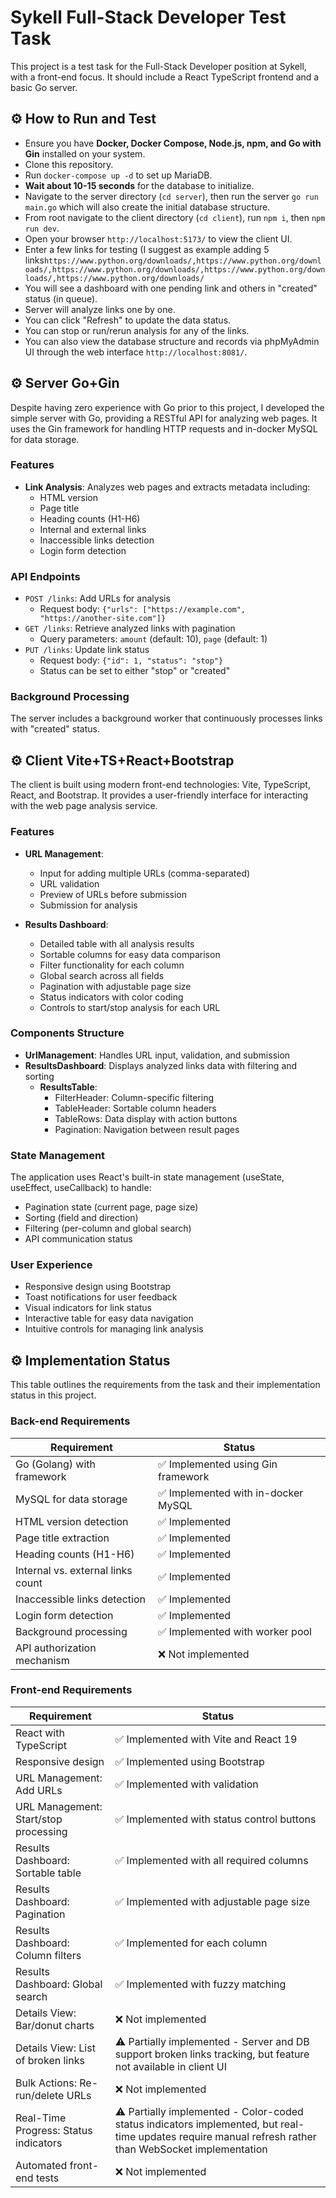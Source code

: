 # Sykell Full-Stack Developer Test Task

This project is a test task for the Full-Stack Developer position at Sykell,
with a front-end focus. It should include a React TypeScript frontend and a
basic Go server.

## ⚙️ How to Run and Test

- Ensure you have **Docker, Docker Compose, Node.js, npm, and Go with Gin**
  installed on your system.
- Clone this repository.
- Run `docker-compose up -d` to set up MariaDB.
- **Wait about 10-15 seconds** for the database to initialize.
- Navigate to the server directory (`cd server`), then run the server `go run main.go` which will also create the initial database structure.
- From root navigate to the client directory (`cd client`), run `npm i`, then
  `npm run dev`.
- Open your browser `http://localhost:5173/` to view the client UI.
- Enter a few links for testing (I suggest as example adding 5 links`https://www.python.org/downloads/,https://www.python.org/downloads/,https://www.python.org/downloads/,https://www.python.org/downloads/,https://www.python.org/downloads/`
- You will see a dashboard with one pending link and others in "created" status
  (in queue).
- Server will analyze links one by one.
- You can click "Refresh" to update the data status.
- You can stop or run/rerun analysis for any of the links.
- You can also view the database structure and records via phpMyAdmin UI through
  the web interface `http://localhost:8081/`.

## ⚙️ Server Go+Gin

Despite having zero experience with Go prior to this project, I developed the
simple server with Go, providing a RESTful API for analyzing web pages. It uses
the Gin framework for handling HTTP requests and in-docker MySQL for data
storage.

### Features

- **Link Analysis**: Analyzes web pages and extracts metadata including:
  - HTML version
  - Page title
  - Heading counts (H1-H6)
  - Internal and external links
  - Inaccessible links detection
  - Login form detection

### API Endpoints

- `POST /links`: Add URLs for analysis
  - Request body:
    `{"urls": ["https://example.com", "https://another-site.com"]}`
- `GET /links`: Retrieve analyzed links with pagination
  - Query parameters: `amount` (default: 10), `page` (default: 1)
- `PUT /links`: Update link status
  - Request body: `{"id": 1, "status": "stop"}`
  - Status can be set to either "stop" or "created"

### Background Processing

The server includes a background worker that continuously processes links with
"created" status.

## ⚙️ Client Vite+TS+React+Bootstrap

The client is built using modern front-end technologies: Vite, TypeScript,
React, and Bootstrap. It provides a user-friendly interface for interacting with
the web page analysis service.

### Features

- **URL Management**:

  - Input for adding multiple URLs (comma-separated)
  - URL validation
  - Preview of URLs before submission
  - Submission for analysis

- **Results Dashboard**:
  - Detailed table with all analysis results
  - Sortable columns for easy data comparison
  - Filter functionality for each column
  - Global search across all fields
  - Pagination with adjustable page size
  - Status indicators with color coding
  - Controls to start/stop analysis for each URL

### Components Structure

- **UrlManagement**: Handles URL input, validation, and submission
- **ResultsDashboard**: Displays analyzed links data with filtering and sorting
  - **ResultsTable**:
    - FilterHeader: Column-specific filtering
    - TableHeader: Sortable column headers
    - TableRows: Data display with action buttons
    - Pagination: Navigation between result pages

### State Management

The application uses React's built-in state management (useState, useEffect,
useCallback) to handle:

- Pagination state (current page, page size)
- Sorting (field and direction)
- Filtering (per-column and global search)
- API communication status

### User Experience

- Responsive design using Bootstrap
- Toast notifications for user feedback
- Visual indicators for link status
- Interactive table for easy data navigation
- Intuitive controls for managing link analysis

## ⚙️ Implementation Status

This table outlines the requirements from the task and their implementation
status in this project.

### Back-end Requirements

| Requirement                       | Status                              |
| --------------------------------- | ----------------------------------- |
| Go (Golang) with framework        | ✅ Implemented using Gin framework  |
| MySQL for data storage            | ✅ Implemented with in-docker MySQL |
| HTML version detection            | ✅ Implemented                      |
| Page title extraction             | ✅ Implemented                      |
| Heading counts (H1-H6)            | ✅ Implemented                      |
| Internal vs. external links count | ✅ Implemented                      |
| Inaccessible links detection      | ✅ Implemented                      |
| Login form detection              | ✅ Implemented                      |
| Background processing             | ✅ Implemented with worker pool     |
| API authorization mechanism       | ❌ Not implemented                  |

### Front-end Requirements

| Requirement                           | Status                                                                                                                                                  |
| ------------------------------------- | ------------------------------------------------------------------------------------------------------------------------------------------------------- |
| React with TypeScript                 | ✅ Implemented with Vite and React 19                                                                                                                   |
| Responsive design                     | ✅ Implemented using Bootstrap                                                                                                                          |
| URL Management: Add URLs              | ✅ Implemented with validation                                                                                                                          |
| URL Management: Start/stop processing | ✅ Implemented with status control buttons                                                                                                              |
| Results Dashboard: Sortable table     | ✅ Implemented with all required columns                                                                                                                |
| Results Dashboard: Pagination         | ✅ Implemented with adjustable page size                                                                                                                |
| Results Dashboard: Column filters     | ✅ Implemented for each column                                                                                                                          |
| Results Dashboard: Global search      | ✅ Implemented with fuzzy matching                                                                                                                      |
| Details View: Bar/donut charts        | ❌ Not implemented                                                                                                                                      |
| Details View: List of broken links    | ⚠️ Partially implemented - Server and DB support broken links tracking, but feature not available in client UI                                          |
| Bulk Actions: Re-run/delete URLs      | ❌ Not implemented                                                                                                                                      |
| Real-Time Progress: Status indicators | ⚠️ Partially implemented - Color-coded status indicators implemented, but real-time updates require manual refresh rather than WebSocket implementation |
| Automated front-end tests             | ❌ Not implemented                                                                                                                                      |
